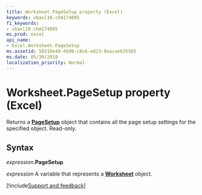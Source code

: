 ```yaml
---
title: Worksheet.PageSetup property (Excel)
keywords: vbaxl10.chm174085
f1_keywords:
- vbaxl10.chm174085
ms.prod: excel
api_name:
- Excel.Worksheet.PageSetup
ms.assetid: 50310e49-49d0-c8c6-ed23-0eacae6355b5
ms.date: 05/30/2019
localization_priority: Normal
---
```



# Worksheet.PageSetup property (Excel)

Returns a **[PageSetup](Excel.PageSetup.md)** object that contains all the page setup settings for the specified object. Read-only.


## Syntax

_expression_.**PageSetup**

_expression_ A variable that represents a **[Worksheet](Excel.Worksheet.md)** object.




[!include[Support and feedback](~/includes/feedback-boilerplate.md)]